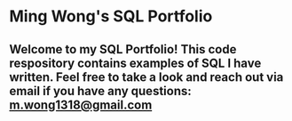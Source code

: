 # Ming Wong's SQL Portfolio

## Welcome to my SQL Portfolio! This code respository contains examples of SQL I have written. Feel free to take a look and reach out via email if you have any questions: m.wong1318@gmail.com
